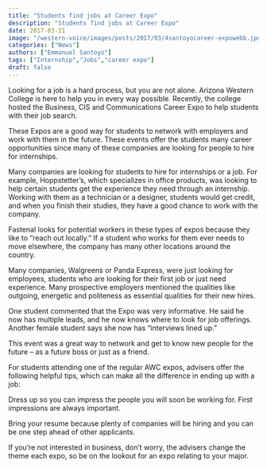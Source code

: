 ```yaml
---
title: "Students find jobs at Career Expo"
description: "Students find jobs at Career Expo"
date: 2017-03-21
image: "/western-voice/images/posts/2017/03/4santoyocareer-expowebb.jpg"
categories: ["News"]
authors: ["Emmanuel Santoyo"]
tags: ["Internship","Jobs","career expo"]
draft: false
---
```

Looking for a job is a hard process, but you are not alone. Arizona Western College is here to help you in every way possible. Recently, the college hosted the Business, CIS and Communications Career Expo to help students with their job search.

These Expos are a good way for students to network with employers and work with them in the future. These events offer the students many career opportunities since many of these companies are looking for people to hire for internships.

Many companies are looking for students to hire for internships or a job. For example, Hoppstetter’s, which specializes in office products, was looking to help certain students get the experience they need through an internship. Working with them as a technician or a designer, students would get credit, and when you finish their studies, they have a good chance to work with the company.

Fastenal looks for potential workers in these types of expos because they like to “reach out locally.” If a student who works for them ever needs to move elsewhere, the company has many other locations around the country.

Many companies, Walgreens or Panda Express, were just looking for employees, students who are looking for their first job or just need experience. Many prospective employers mentioned the qualities like outgoing, energetic and politeness as essential qualities for their new hires.

One student commented that the Expo was very informative. He said he now has multiple leads, and he now knows where to look for job offerings. Another female student says she now has “interviews lined up.”

This event was a great way to network and get to know new people for the future – as a future boss or just as a friend.

For students attending one of the regular AWC expos, advisers offer the following helpful tips, which can make all the difference in ending up with a job:

Dress up so you can impress the people you will soon be working for. First impressions are always important.

Bring your resume because plenty of companies will be hiring and you can be one step ahead of other applicants.

If you’re not interested in business, don’t worry, the advisers change the theme each expo, so be on the lookout for an expo relating to your major.